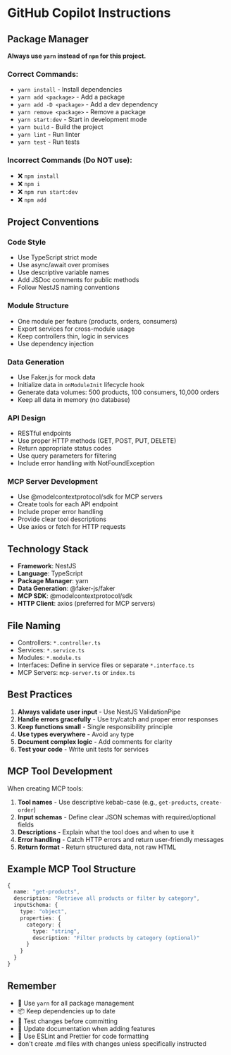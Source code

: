 # GitHub Copilot Instructions

## Package Manager

**Always use `yarn` instead of `npm` for this project.**

### Correct Commands:

- `yarn install` - Install dependencies
- `yarn add <package>` - Add a package
- `yarn add -D <package>` - Add a dev dependency
- `yarn remove <package>` - Remove a package
- `yarn start:dev` - Start in development mode
- `yarn build` - Build the project
- `yarn lint` - Run linter
- `yarn test` - Run tests

### Incorrect Commands (Do NOT use):

- ❌ `npm install`
- ❌ `npm i`
- ❌ `npm run start:dev`
- ❌ `npm add`

## Project Conventions

### Code Style

- Use TypeScript strict mode
- Use async/await over promises
- Use descriptive variable names
- Add JSDoc comments for public methods
- Follow NestJS naming conventions

### Module Structure

- One module per feature (products, orders, consumers)
- Export services for cross-module usage
- Keep controllers thin, logic in services
- Use dependency injection

### Data Generation

- Use Faker.js for mock data
- Initialize data in `onModuleInit` lifecycle hook
- Generate data volumes: 500 products, 100 consumers, 10,000 orders
- Keep all data in memory (no database)

### API Design

- RESTful endpoints
- Use proper HTTP methods (GET, POST, PUT, DELETE)
- Return appropriate status codes
- Use query parameters for filtering
- Include error handling with NotFoundException

### MCP Server Development

- Use @modelcontextprotocol/sdk for MCP servers
- Create tools for each API endpoint
- Include proper error handling
- Provide clear tool descriptions
- Use axios or fetch for HTTP requests

## Technology Stack

- **Framework**: NestJS
- **Language**: TypeScript
- **Package Manager**: yarn
- **Data Generation**: @faker-js/faker
- **MCP SDK**: @modelcontextprotocol/sdk
- **HTTP Client**: axios (preferred for MCP servers)

## File Naming

- Controllers: `*.controller.ts`
- Services: `*.service.ts`
- Modules: `*.module.ts`
- Interfaces: Define in service files or separate `*.interface.ts`
- MCP Servers: `mcp-server.ts` or `index.ts`

## Best Practices

1. **Always validate user input** - Use NestJS ValidationPipe
2. **Handle errors gracefully** - Use try/catch and proper error responses
3. **Keep functions small** - Single responsibility principle
4. **Use types everywhere** - Avoid `any` type
5. **Document complex logic** - Add comments for clarity
6. **Test your code** - Write unit tests for services

## MCP Tool Development

When creating MCP tools:

1. **Tool names** - Use descriptive kebab-case (e.g., `get-products`, `create-order`)
2. **Input schemas** - Define clear JSON schemas with required/optional fields
3. **Descriptions** - Explain what the tool does and when to use it
4. **Error handling** - Catch HTTP errors and return user-friendly messages
5. **Return format** - Return structured data, not raw HTML

## Example MCP Tool Structure

```typescript
{
  name: "get-products",
  description: "Retrieve all products or filter by category",
  inputSchema: {
    type: "object",
    properties: {
      category: {
        type: "string",
        description: "Filter products by category (optional)"
      }
    }
  }
}
```

## Remember

- 🚀 Use `yarn` for all package management
- 📦 Keep dependencies up to date
- 🧪 Test changes before committing
- 📝 Update documentation when adding features
- 🔧 Use ESLint and Prettier for code formatting
- don't create .md files with changes unless specifically instructed
